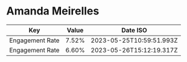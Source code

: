 # Amanda Meirelles

| Key             | Value | Date ISO                 |
| --------------- | ----- | ------------------------ |
| Engagement Rate | 7.52% | 2023-05-25T10:59:51.993Z |
| Engagement Rate | 6.60% | 2023-05-26T15:12:19.317Z |